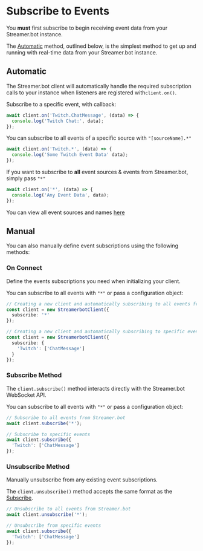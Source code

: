 # Subscribe to Events

You **must** first subscribe to begin receiving event data from your Streamer.bot instance.

The [Automatic](#automatic) method, outlined below, is the simplest method to get up and running with real-time data from your Streamer.bot instance.

## Automatic

The Streamer.bot client will automatically handle the required subscription calls to your instance when listeners are registered with`client.on()`.

Subscribe to a specific event, with callback:
```ts
await client.on('Twitch.ChatMessage', (data) => {
  console.log('Twitch Chat:', data);
});
```

You can subscribe to all events of a specific source with `"[sourceName].*"`
```ts
await client.on('Twitch.*', (data) => {
  console.log('Some Twitch Event Data' data);
});
```

If you want to subscribe to **all** event sources & events from Streamer.bot, simply pass `"*"`
```ts
await client.on('*', (data) => {
  console.log('Any Event Data', data);
});
```

You can view all event sources and names [here](/api/events)

## Manual
You can also manually define event subscriptions using the following methods:

### On Connect

Define the events subscriptions you need when initializing your client.

You can subscribe to all events with `"*"` or pass a configuration object:

```ts
// Creating a new client and automatically subscribing to all events from Streamer.bot
const client = new StreamerbotClient({
  subscribe: '*'
});

// Creating a new client and automatically subscribing to specific events
const client = new StreamerbotClient({
  subscribe: {
    'Twitch': ['ChatMessage']
  }
});
```

### Subscribe Method

The `client.subscribe()` method interacts directly with the Streamer.bot WebSocket API.

You can subscribe to all events with `"*"` or pass a configuration object:

```ts
// Subscribe to all events from Streamer.bot
await client.subscribe('*');

// Subscribe to specific events
await client.subscribe({
  'Twitch': ['ChatMessage']
});
```

### Unsubscribe Method

Manually unsubscribe from any existing event subscriptions.

The `client.unsubscribe()` method accepts the same format as the [Subscribe](#subscribe-method).

```ts
// Unsubscribe to all events from Streamer.bot
await client.unsubscribe('*');

// Unsubscribe from specific events
await client.subscribe({
  'Twitch': ['ChatMessage']
});
```